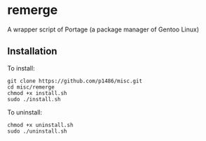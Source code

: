 # remerge
A wrapper script of Portage (a package manager of Gentoo Linux)

## Installation
To install:
```
git clone https://github.com/p1486/misc.git
cd misc/remerge
chmod +x install.sh
sudo ./install.sh
```

To uninstall:
```
chmod +x uninstall.sh
sudo ./uninstall.sh
```
